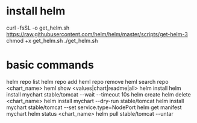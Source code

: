 
# install helm
curl -fsSL -o get_helm.sh https://raw.githubusercontent.com/helm/helm/master/scripts/get-helm-3
chmod +x get_helm.sh
./get_helm.sh

# basic commands
helm repo list
helm repo add <name> <url>
heml repo remove <name>
heml search repo <chart_name>
heml show <values|chart|readme|all>
helm install <release name> <chart name>
helm install mychart stable/tomcat --wait --timeout 10s
helm create <chart name>
helm delete <chart_name>
helm install mychart  --dry-run stable/tomcat
helm install mychart stable/tomcat --set service.type=NodePort
helm get manifest mychart
helm status <chart_name>
helm pull stable/tomcat --untar